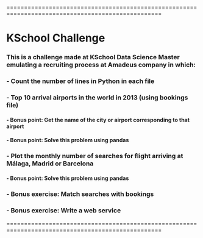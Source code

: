 ==================================================================================================

# KSchool Challenge

### This is a challenge made at KSchool Data Science Master emulating a recruiting process at Amadeus company in which:

### - Count the number of lines in Python in each file

### - Top 10 arrival airports in the world in 2013 (using bookings file)

#### - Bonus point: Get the name of the city or airport corresponding to that airport

#### - Bonus point: Solve this problem using pandas

### - Plot the monthly number of searches for flight arriving at Málaga, Madrid or Barcelona

#### - Bonus point: Solve this problem using pandas

### - Bonus exercise: Match searches with bookings

### - Bonus exercise: Write a web service

==================================================================================================
